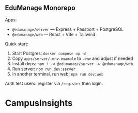 ## EduManage Monorepo

Apps:
- `@edumanage/server` — Express + Passport + PostgreSQL
- `@edumanage/web` — React + Vite + Tailwind

Quick start:
1. Start Postgres: `docker compose up -d`
2. Copy `apps/server/.env.example` to `.env` and adjust if needed
3. Install deps: `npm i -w @edumanage/server -w @edumanage/web`
4. Run server: `npm run dev:server`
5. In another terminal, run web: `npm run dev:web`

Auth test users: register via `/register` then login.

# CampusInsights
